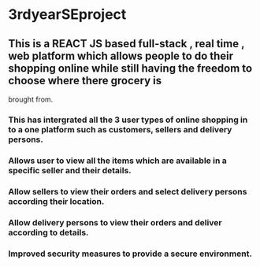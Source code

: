 # 3rdyearSEproject
## This is a REACT JS based full-stack , real time , web platform which allows people to do their shopping online while still having the freedom to choose where there grocery is
brought from. 
### This has intergrated all the 3 user types of online shopping in to a one platform such as customers, sellers and delivery persons. 
### Allows user to view all the items which are available in a specific seller and their details. 
### Allow sellers to view their orders and select delivery persons according their location.
### Allow delivery persons to view their orders and deliver according to details. 
### Improved security measures to provide a secure environment.
